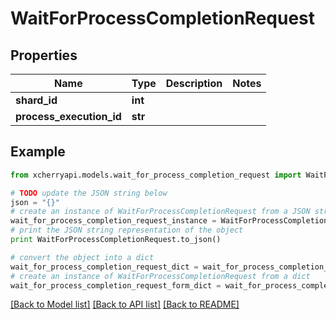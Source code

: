 # WaitForProcessCompletionRequest


## Properties
Name | Type | Description | Notes
------------ | ------------- | ------------- | -------------
**shard_id** | **int** |  | 
**process_execution_id** | **str** |  | 

## Example

```python
from xcherryapi.models.wait_for_process_completion_request import WaitForProcessCompletionRequest

# TODO update the JSON string below
json = "{}"
# create an instance of WaitForProcessCompletionRequest from a JSON string
wait_for_process_completion_request_instance = WaitForProcessCompletionRequest.from_json(json)
# print the JSON string representation of the object
print WaitForProcessCompletionRequest.to_json()

# convert the object into a dict
wait_for_process_completion_request_dict = wait_for_process_completion_request_instance.to_dict()
# create an instance of WaitForProcessCompletionRequest from a dict
wait_for_process_completion_request_form_dict = wait_for_process_completion_request.from_dict(wait_for_process_completion_request_dict)
```
[[Back to Model list]](../README.md#documentation-for-models) [[Back to API list]](../README.md#documentation-for-api-endpoints) [[Back to README]](../README.md)


